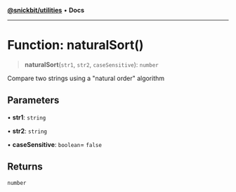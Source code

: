 [**@snickbit/utilities**](../README.md) • **Docs**

***

# Function: naturalSort()

> **naturalSort**(`str1`, `str2`, `caseSensitive`): `number`

Compare two strings using a "natural order" algorithm

## Parameters

• **str1**: `string`

• **str2**: `string`

• **caseSensitive**: `boolean`= `false`

## Returns

`number`
